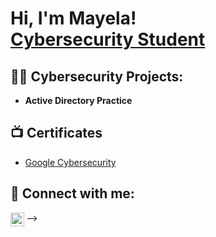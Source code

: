<h1>Hi, I'm Mayela! <br/><a href="https://www.linkedin.com/in/mayela-galaz-795575276/">Cybersecurity Student</a></h1>

<h2>👨‍💻 Cybersecurity Projects:</h2>

- <b> Active Directory Practice </b>
  

<h2>📺 Certificates </h2>

- [Google Cybersecurity](https://coursera.org/share/b3b113692c041a642af199019338fba8) 
 
<h2> 🤳 Connect with me:</h2>

[<img align="left" alt="MayelaGalaz | LinkedIn" width="22px" src="https://cdn.jsdelivr.net/npm/simple-icons@v3/icons/linkedin.svg" />][linkedin]

[linkedin]: https://linkedin.com/in/mayela-galaz-795575276


-->
